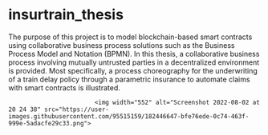 # insurtrain_thesis
The purpose of this project is to model blockchain-based smart contracts using collaborative business process solutions such as the Business Process Model and Notation (BPMN). In this thesis, a collaborative business process involving mutually untrusted parties in a decentralized environment is provided. Most specifically, a process choreography for the underwriting of a train delay policy through a parametric insurance to automate claims with smart contracts is illustrated.

                            <img width="552" alt="Screenshot 2022-08-02 at 20 24 38" src="https://user-images.githubusercontent.com/95515159/182446647-bfe76ede-0c74-463f-999e-5adacfe29c33.png">

